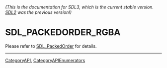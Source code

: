 ###### (This is the documentation for SDL3, which is the current stable version. [SDL2](https://wiki.libsdl.org/SDL2/) was the previous version!)
# SDL_PACKEDORDER_RGBA

Please refer to [SDL_PackedOrder](SDL_PackedOrder) for details.

----
[CategoryAPI](CategoryAPI), [CategoryAPIEnumerators](CategoryAPIEnumerators)

